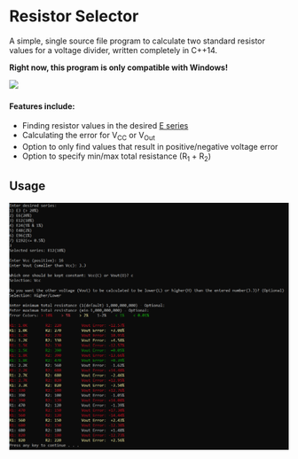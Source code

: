 # Resistor Selector
A simple, single source file program to calculate two standard resistor values for a voltage divider, written completely in C++14.

**Right now, this program is only compatible with Windows!**

![](https://d1whtlypfis84e.cloudfront.net/guides/wp-content/uploads/2019/11/04074822/698px-Voltage_divider.svg_-273x300.png)

#### Features include:
 - Finding resistor values in the desired [E series](https://en.wikipedia.org/wiki/E_series_of_preferred_numbers)
 - Calculating the error for V<sub>CC</sub> or V<sub>Out</sub>
 - Option to only find values that result in positive/negative voltage error
 - Option to specify min/max total resistance (R<sub>1</sub> + R<sub>2</sub>)
 
## Usage
![](assets/Example.png)

